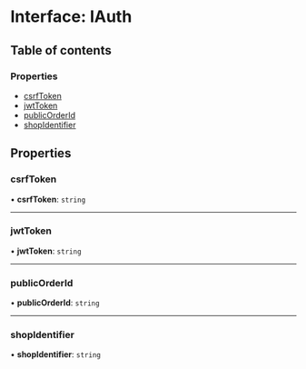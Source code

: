 # Interface: IAuth

## Table of contents

### Properties

- [csrfToken](IAuth.md#csrftoken)
- [jwtToken](IAuth.md#jwttoken)
- [publicOrderId](IAuth.md#publicorderid)
- [shopIdentifier](IAuth.md#shopidentifier)

## Properties

### csrfToken

• **csrfToken**: `string`

___

### jwtToken

• **jwtToken**: `string`

___

### publicOrderId

• **publicOrderId**: `string`

___

### shopIdentifier

• **shopIdentifier**: `string`

